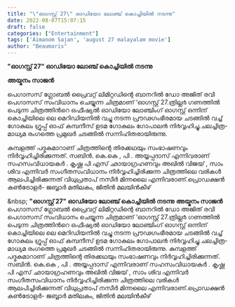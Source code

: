 ```yaml
---
title: "\"ഓഗസ്റ്റ് 27\" ഓഡിയോ ലോഞ്ച് കൊച്ചിയില്‍ നടന്നു"
date: 2022-08-07T15:07:15
draft: false
categories: ["Entertainment"]
tags: ['Aimanom Sajan', 'august 27 malayalam movie']
author: "Beaumaris"
---
```


<strong>"ഓഗസ്റ്റ് 27" ഓഡിയോ ലോഞ്ച് കൊച്ചിയില്‍ നടന്നു</strong>

<strong>അയ്മനം സാജൻ</strong>

പെഗാസസ് ഗ്ലോബൽ പ്രൈവറ്റ് ലിമിറ്റഡിന്റെ ബാനറിൽ ഡോ അജിത് രവി പെഗാസസ് സംവിധാനം ചെയ്യുന്ന ചിത്രമാണ് ‘ഓഗസ്റ്റ് 27.ത്രില്ല൪ ഗണത്തില്‍ പെടുന്ന ചിത്രത്തിന്‍റെ ഒഫീഷ്യല്‍ ഓഡിയോ ലോഞ്ചിംഗ് ഓഗസ്റ്റ് ഒന്നിന് കൊച്ചിയിലെ ലെ മെറിഡിയനിൽ വച്ചു നടന്ന പ്രൗഢഗംഭീരമായ ചടങ്ങില്‍ വച്ച് ഗോകുലം ഗ്രൂപ്പ് ഓഫ് കമ്പനീസ് ഉടമ ഗോകുലം ഗോപാല൯ നി൪വ്വഹിച്ചു.ചലച്ചിത്ര-മാധ്യമ രംഗത്തെ പ്രമുഖർ ചടങ്ങിൽ സന്നിഹിതരായിരുന്നു.

കുമ്പളത്ത് പദ്മകുമാറാണ് ചിത്രത്തിന്റെ തിരക്കഥയും സംഭാഷണവും നിർവ്വഹിച്ചിരിക്കുന്നത്. സബിൻ. കെ.കെ , പി . അയ്യപ്പദാസ് എന്നിവരാണ് സഹസംവിധായകർ . കൃഷ്ണ പി എസ് ഛായാഗ്രഹണവും അഖിൽ വിജയ് , സാം ശിവ എന്നിവർ സംഗീതസംവിധാനം നിർവ്വഹിച്ചിരിക്കുന്ന ചിത്രത്തിലെ വരികൾ ആലപിച്ചിരിക്കുന്നത് വിധുപ്രതാപ് നസീർ മിന്നലൈ എന്നിവരാണ്.പ്രൊഡക്ഷൻ കൺട്രോളർ- ജബ്ബാർ മതിലകം, ജിതിൻ മലയിൻകീഴ്

&amp;nbsp;
**"ഓഗസ്റ്റ് 27" ഓഡിയോ ലോഞ്ച് കൊച്ചിയില്‍ നടന്നു** **അയ്മനം സാജൻ** പെഗാസസ് ഗ്ലോബൽ പ്രൈവറ്റ് ലിമിറ്റഡിന്റെ ബാനറിൽ ഡോ അജിത് രവി പെഗാസസ് സംവിധാനം ചെയ്യുന്ന ചിത്രമാണ് ‘ഓഗസ്റ്റ് 27.ത്രില്ല൪ ഗണത്തില്‍ പെടുന്ന ചിത്രത്തിന്‍റെ ഒഫീഷ്യല്‍ ഓഡിയോ ലോഞ്ചിംഗ് ഓഗസ്റ്റ് ഒന്നിന് കൊച്ചിയിലെ ലെ മെറിഡിയനിൽ വച്ചു നടന്ന പ്രൗഢഗംഭീരമായ ചടങ്ങില്‍ വച്ച് ഗോകുലം ഗ്രൂപ്പ് ഓഫ് കമ്പനീസ് ഉടമ ഗോകുലം ഗോപാല൯ നി൪വ്വഹിച്ചു.ചലച്ചിത്ര-മാധ്യമ രംഗത്തെ പ്രമുഖർ ചടങ്ങിൽ സന്നിഹിതരായിരുന്നു. കുമ്പളത്ത് പദ്മകുമാറാണ് ചിത്രത്തിന്റെ തിരക്കഥയും സംഭാഷണവും നിർവ്വഹിച്ചിരിക്കുന്നത്. സബിൻ. കെ.കെ , പി . അയ്യപ്പദാസ് എന്നിവരാണ് സഹസംവിധായകർ . കൃഷ്ണ പി എസ് ഛായാഗ്രഹണവും അഖിൽ വിജയ് , സാം ശിവ എന്നിവർ സംഗീതസംവിധാനം നിർവ്വഹിച്ചിരിക്കുന്ന ചിത്രത്തിലെ വരികൾ ആലപിച്ചിരിക്കുന്നത് വിധുപ്രതാപ് നസീർ മിന്നലൈ എന്നിവരാണ്.പ്രൊഡക്ഷൻ കൺട്രോളർ- ജബ്ബാർ മതിലകം, ജിതിൻ മലയിൻകീഴ് &nbsp;
